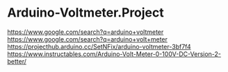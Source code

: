 # Arduino-Voltmeter.Project
https://www.google.com/search?q=arduino+voltmeter https://www.google.com/search?q=arduino+volt+meter https://projecthub.arduino.cc/SetNFix/arduino-voltmeter-3bf7f4 https://www.instructables.com/Arduino-Volt-Meter-0-100V-DC-Version-2-better/
